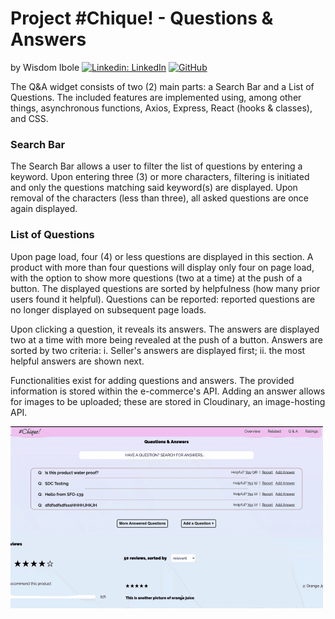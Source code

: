 # Project #Chique! - Questions & Answers
by Wisdom Ibole [![Linkedin: LinkedIn](https://img.shields.io/badge/linkedin-%230077B5.svg?style=for-the-badge&logo=linkedin&logoColor=white&link=https://www.linkedin.com/in/kevinzhugao/)](https://www.linkedin.com/in/wisdom-ibole/) [![GitHub](https://img.shields.io/badge/github-%23121011.svg?style=for-the-badge&logo=github&logoColor=white&link=https://github.com/kevinzhugao)](https://github.com/FlightfulKiwi)

The Q&A widget consists of two (2) main parts: a Search Bar and a List of Questions. The included features are implemented using, among other things, asynchronous functions, Axios, Express, React (hooks & classes), and CSS.

### Search Bar
The Search Bar allows a user to filter the list of questions by entering a keyword. Upon entering three (3) or more characters, filtering is initiated and only the questions matching said keyword(s) are displayed. Upon removal of the characters (less than three), all asked questions are once again displayed.

### List of Questions
Upon page load, four (4) or less questions are displayed in this section. A product with more than four questions will display only four on page load, with the option to show more questions (two at a time) at the push of a button. The displayed questions are sorted by helpfulness (how many prior users found it helpful). Questions can be reported: reported questions are no longer displayed on subsequent page loads.

Upon clicking a question, it reveals its answers. The answers are displayed two at a time with more being revealed at the push of a button. Answers are sorted by two criteria: i. Seller's answers are displayed first; ii. the most helpful answers are shown next.

Functionalities exist for adding questions and answers. The provided information is stored within the e-commerce's API. Adding an answer allows for images to be uploaded; these are stored in Cloudinary, an image-hosting API.

![](q&a.gif)